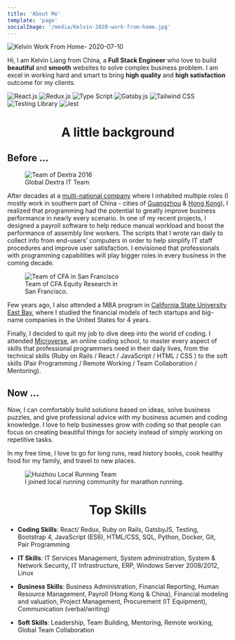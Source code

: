 ```yaml
---
title: 'About Me'
template: 'page'
socialImage: '/media/Kelvin-2020-work-from-home.jpg'
---
```


![Kelvin Work From Home- 2020-07-10](/media/Kelvin-2020-work-from-home.jpg)

Hi, I am Kelvin Liang from China, a **Full Stack Engineer** who love to build **beautiful** and **smooth** websites to solve complex business problem. I am excel in working hard and smart to bring **high quality** and **high satisfaction** outcome for my clients.

<div class="tech-icons">
  <img class="tech-icon" src="/media/logos/reactjs_logo.svg" alt="React.js">
  <img class="tech-icon" src="/media/logos/reduxjs_logo.png" alt="Redux.js">
  <img class="tech-icon" src="/media/logos/typescript.svg" alt="Type Script">
  <img class="tech-icon" src="/media/logos/gatsbyjs_logo.png" alt="Gatsby.js">
  <img class="tech-icon" src="/media/logos/tailwind_logo.png" alt="Tailwind CSS">
  <img class="tech-icon" src="/media/logos/testing-library_logo.png" alt="Testing Library">
  <img class="tech-icon" src="/media/logos/jest_logo.png" alt="Jest">
</div>

<h1 align="center">A little background</h1>

## Before ...

<figure class="center">
	<img src="/media/Kelvin_Dextra_Team.jpg" alt="Team of Dextra 2016">
	<figcaption>Global Dextra IT Team</figcaption>
</figure>

After decades at a [multi-national company](https://www.dextragroup.com/) where I inhabited multiple roles (I mostly work in southern part of China - cities of [Guangzhou](https://en.wikipedia.org/wiki/Guangzhou) & [Hong Kong](https://en.wikipedia.org/wiki/Hongkong)), I realized that programming had the potential to greatly improve business performance in nearly every scenario. In one of my recent projects, I designed a payroll software to help reduce manual workload and boost the performance of assembly line workers. The scripts that I wrote ran daily to collect info from end-users’ computers in order to help simplify IT staff procedures and improve user satisfaction. I envisioned that professionals with programming capabilities will play bigger roles in every business in the coming decade. 


<figure class="float-right" style="width: 240px">
	<img src="/media/kelvin-cfa-team.jpg" alt="Team of CFA in San Francisco">
	<figcaption>Team of CFA Equity Research in San Francisco.</figcaption>
</figure>

Few years ago, I also attended a MBA program in [California State University East Bay](https://www.csueastbay.edu/), where I studied the financial models of tech startups and big-name companies in the United States for 4 years. 

Finally, I decided to quit my job to dive deep into the world of coding. I attended [Microverse](https://www.microverse.org/), an online coding school, to master every aspect of skills that professional programmers need in their daily lives, from the technical skills (Ruby on Rails / React / JavaScript / HTML / CSS ) to the soft skills (Pair Programming / Remote Working / Team Collaboration / Mentoring).

## Now ...

Now, I can comfortably build solutions based on ideas, solve business puzzles, and give professional advice with my business acumen and coding knowledge. I love to help businesses grow with coding so that people can focus on creating beautiful things for society instead of simply working on repetitive tasks.

In my free time, I love to go for long runs, read history books, cook healthy food for my family, and travel to new places.

<figure class="center" >
	<img src="/media/Kelvin_Huizhou_local_runners.jpg" alt="Huizhou Local Running Team">
	<figcaption>I joined local running community for marathon running.</figcaption>
</figure>

<h1 align="center">Top Skills</h1>

* **Coding Skills**: React/ Redux, Ruby on Rails, GatsbyJS, Testing, Bootstrap 4, JavaScript (ES6), HTML/CSS, SQL, Python, Docker, Git, Pair Programming

* **IT Skills**: IT Services Management, System administration, System & Network Security, IT Infrastructure, ERP, Windows Server 2008/2012, Linux

* **Business Skills**: Business Administration, Financial Reporting, Human Resource Management, Payroll (Hong Kong & China), Financial modeling and valuation, Project Management, Procurement (IT Equipment), Communication (verbal/writing)

* **Soft Skills**: Leadership, Team Building, Mentoring, Remote working, Global Team Collaboration


